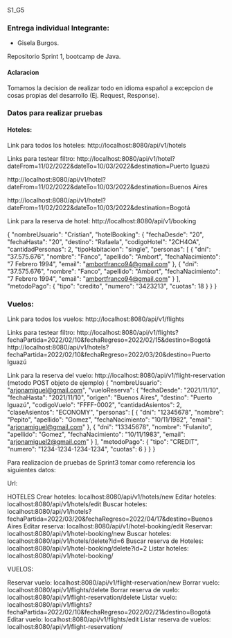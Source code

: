 S1_G5


### Entrega individual Integrante:

- Gisela Burgos.


Repositorio Sprint 1, bootcamp de Java.

#### Aclaracion

Tomamos la decision de realizar todo en idioma español a excepcion de cosas propias del desarrollo (Ej. Request, Response).

### Datos para realizar pruebas

#### Hoteles:

Link para todos los hoteles: http://localhost:8080/api/v1/hotels

Links para testear filtro: http://localhost:8080/api/v1/hotel?dateFrom=11/02/2022&dateTo=10/03/2022&destination=Puerto Iguazú

http://localhost:8080/api/v1/hotel?dateFrom=11/02/2022&dateTo=10/03/2022&destination=Buenos Aires

http://localhost:8080/api/v1/hotel?dateFrom=11/02/2022&dateTo=10/03/2022&destination=Bogotá

Link para la reserva de hotel: http://localhost:8080/api/v1/booking

{
    "nombreUsuario": "Cristian",
    "hotelBooking":
        {
            "fechaDesde": "20",
            "fechaHasta": "20",
            "destino": "Rafaela",
            "codigoHotel": "2CH4OA",
            "cantidadPersonas": 2,
            "tipoHabitacion": "single",
            "personas": [
                {
                    "dni": "37.575.676",
                    "nombre": "Fanco",
                    "apellido": "Ambort",
                    "fechaNacimiento": "7 Febrero 1994",
                    "email": "ambortfranco94@gmail.com"
                },
                {
                    "dni": "37.575.676",
                    "nombre": "Fanco",
                    "apellido": "Ambort",
                    "fechaNacimiento": "7 Febrero 1994",
                    "email": "ambortfranco94@gmail.com"
                }
            ],
            "metodoPago": {
                "tipo": "credito",
                "numero": "3423213",
                "cuotas": 18
            } 
        }
}

### Vuelos:

Link para todos los vuelos: http://localhost:8080/api/v1/flights

Links para testear filtro: http://localhost:8080/api/v1/flights?fechaPartida=2022/02/10&fechaRegreso=2022/02/15&destino=Bogotá
                           http://localhost:8080/api/v1/hotels?fechaPartida=2022/02/10&fechaRegreso=2022/03/20&destino=Puerto Iguazú

Link para la reserva del vuelo: http://localhost:8080/api/v1/flight-reservation
(metodo POST objeto de ejemplo)
{
    "nombreUsuario": "arjonamiguel@gmail.com",
    "vueloReserva": {
        "fechaDesde": "2021/11/10",
        "fechaHasta": "2021/11/10",
        "origen": "Buenos Aires",
        "destino": "Puerto Iguazú",
        "codigoVuelo": "FFFF-0002",
        "cantidadAsientos": 2,
        "claseAsientos": "ECONOMY",
        "personas": [
            {
                "dni": "12345678",
                "nombre": "Pepito",
                "apellido": "Gomez",
                "fechaNacimiento": "10/11/1982",
                "email": "arjonamiguel@gmail.com"
            },
            {
                "dni": "13345678",
                "nombre": "Fulanito",
                "apellido": "Gomez",
                "fechaNacimiento": "10/11/1983",
                "email": "arjonamiguel2@gmail.com"
            }
        ],
        "metodoPago": {
            "tipo": "CREDIT",
            "numero": "1234-1234-1234-1234",
            "cuotas": 6
        }
    }
}

Para realizacion de pruebas de Sprint3 tomar como referencia los siguientes datos:

Url:

HOTELES
Crear hoteles: localhost:8080/api/v1/hotels/new
Editar hoteles: localhost:8080/api/v1/hotels/edit
Buscar hoteles: localhost:8080/api/v1/hotels?fechaPartida=2022/03/20&fechaRegreso=2022/04/17&destino=Buenos Aires
Editar reserva: localhost:8080/api/v1/hotel-booking/edit
Reservar: localhost:8080/api/v1/hotel-booking/new
Buscar hoteles: localhost:8080/api/v1/hotels/delete?id=6
Buscar reserva de Hoteles: localhost:8080/api/v1/hotel-booking/delete?id=2
Listar hoteles: localhost:8080/api/v1/hotel-booking/

VUELOS:

Reservar vuelo: localhost:8080/api/v1/flight-reservation/new
Borrar vuelo: localhost:8080/api/v1/flights/delete
Borrar reserva de vuelo: localhost:8080/api/v1/flight-reservation/delete
Listar vuelo: localhost:8080/api/v1/flights?fechaPartida=2022/02/10&fechaRegreso=2022/02/21&destino=Bogotá
Editar vuelo: localhost:8080/api/v1/flights/edit
Listar reserva de vuelos: localhost:8080/api/v1/flight-reservation/


